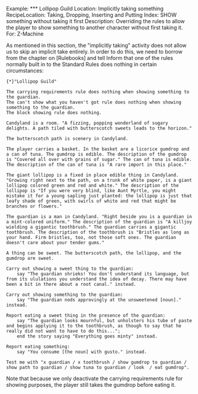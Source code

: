 Example: *** Lollipop Guild
Location: Implicitly taking something
RecipeLocation: Taking, Dropping, Inserting and Putting
Index: SHOW something without taking it first
Description: Overriding the rules to allow the player to show something to another character without first taking it.
For: Z-Machine

  
As mentioned in this section, the "implicitly taking" activity does not allow us to skip an implicit take entirely. In order to do this, we need to borrow from the chapter on [Rulebooks] and tell Inform that one of the rules normally built in to the Standard Rules does nothing in certain circumstances:

  

``` inform7
{*}"Lollipop Guild"

The carrying requirements rule does nothing when showing something to the guardian.
The can't show what you haven't got rule does nothing when showing something to the guardian.
The block showing rule does nothing.

Candyland is a room. "A fizzing, popping wonderland of sugary delights. A path tiled with butterscotch sweets leads to the horizon."

The butterscotch path is scenery in Candyland.

The player carries a basket. In the basket are a licorice gumdrop and a can of tuna. The gumdrop is edible. The description of the gumdrop is "Covered all over with grains of sugar." The can of tuna is edible. The description of the can of tuna is "A rare import in this place."

The giant lollipop is a fixed in place edible thing in Candyland. "Growing right next to the path, on a trunk of white paper, is a giant lollipop colored green and red and white." The description of the lollipop is "If you were very blind, like Aunt Myrtle, you might mistake it for a young sapling just planted: the lollipop is just that leafy shade of green, with swirls of white and red that might be branches or flowers."

The guardian is a man in Candyland. "Right beside you is a guardian in a mint-colored uniform." The description of the guardian is "A killjoy wielding a gigantic toothbrush." The guardian carries a gigantic toothbrush. The description of the toothbrush is "Bristles as long as your hand. Firm bristles, too, not those soft ones. The guardian doesn't care about your tender gums."

A thing can be sweet. The butterscotch path, the lollipop, and the gumdrop are sweet.

Carry out showing a sweet thing to the guardian:
	say "The guardian shrieks! You don't understand its language, but from its ululations you understand the idea of decay. There may have been a bit in there about a root canal." instead.

Carry out showing something to the guardian:
	say "The guardian nods approvingly at the unsweetened [noun]." instead.

Report eating a sweet thing in the presence of the guardian:
	say "The guardian looks mournful, but unholsters his tube of paste and begins applying it to the toothbrush, as though to say that he really did not want to have to do this...";
	end the story saying "Everything goes minty" instead.

Report eating something:
	say "You consume [the noun] with gusto." instead.

Test me with "x guardian / x toothbrush / show gumdrop to guardian / show path to guardian / show tuna to guardian / look  / eat gumdrop".
```

  
Note that because we only deactivate the carrying requirements rule for showing purposes, the player still takes the gumdrop before eating it.

